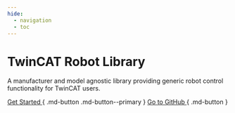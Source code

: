 ```yaml
---
hide:
  - navigation
  - toc
---
```


# TwinCAT Robot Library

A manufacturer and model agnostic library providing generic robot control functionality for TwinCAT users.

[Get Started ](getting_started.md){ .md-button .md-button--primary } [Go to GitHub ](https://github.com/squidfunk/mkdocs-material){ .md-button }